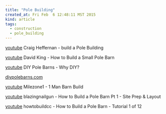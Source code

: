 ```yaml
---
title: "Pole Building"
created_at: Fri Feb  6 12:48:11 MST 2015
kind: article
tags:
  - construction
  - pole_building
---
```


<a href="https://www.youtube.com/watch?v=uhlOPUFD030" target="_blank">youtube</a> Craig Heffernan - build a Pole Building

<a href="https://www.youtube.com/watch?v=bdU2FN9cMK8" target="_blank">youtube</a> David King - How to Build a Small Pole Barn

<a href="https://www.youtube.com/watch?v=aRHsbj-Zt2o" target="_blank">youtube</a> DIY Pole Barns - Why DIY?

<a href="http://www.diypolebarns.com/" target="_blank">diypolebarns.com</a>

<a href="https://www.youtube.com/watch?v=Yku-zdtBi0E" target="_blank">youtube</a> Milezone1 - 1 Man Barn Build

<a href="https://www.youtube.com/watch?v=a5zmuRUiFwo" target="_blank">youtube</a> blazingnailgun - How to Build a Pole Barn Pt 1 - Site Prep & Layout


<a href="https://www.youtube.com/watch?v=UFLnS39kHHY" target="_blank">youtube</a> howtobuildcc - How to Build a Pole Barn - Tutorial 1 of 12


<!--
html boilerplate
<a href="" target="_blank"></a>
<img src="" width="400px">
<ul>
  <li></li>
</ul>
<pre>
</pre>
<pre><code>
</code></pre>
-->
